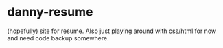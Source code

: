 # danny-resume
(hopefully) site for resume. Also just playing around with css/html for now and need code backup somewhere.

